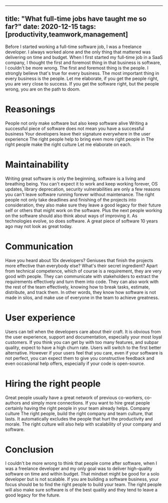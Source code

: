 
---
title: "What full-time jobs have taught me so far?"
date: 2020-12-15
tags: [productivity,teamwork,management]
---

Before I started working a full-time software job, I was a freelance developer.
I always worked alone and the only thing that mattered was delivering on time
and budget.  When I first started my full-time job in a SaaS company, I thought
the first and foremost thing in that business is software, I couldn't be more
wrong. The first and foremost thing is the people. I strongly believe that's
true for every business.  The most important thing in every business is the
people. Let me elaborate, if you get the people right, you are very close to
success. If you get the software right, but the people wrong, you are on the
path to doom.

# Reasonings

People not only make software but also keep software alive Writing a successful
piece of software does not mean you have a successful business Your developers
leave their signature everywhere in the user experience The right people help
to bring even more right people in The right people make the right culture Let
me elaborate on each.

# Maintainability

Writing great software is only the beginning, software is a living and
breathing being. You can't expect it to work and keep working forever, OS
updates, library deprecation, security vulnerabilities are only a few reasons
you can't leave software running forever without maintenance.  The right people
not only take deadlines and finishing of the projects into consideration, they
also make sure they leave a good legacy for their future self or others that
might work on the software.  Plus the next people working on the software
should also think about ways of improving it. As technologies evolve, so does
software. A great piece of software 10 years ago may not look as great today.

# Communication

Have you heard about 10x developers? Geniuses that finish the projects more
effective than everybody else? What's their secret ingredient? Apart from
technical competence, which of course is a requirement, they are very good with
people. They can communicate with stakeholders to extract the requirements
effectively and turn them into code.  They can also work with the rest of the
team effectively, knowing how to break tasks, estimate, distribute, and track
them. In other words, they know how software is not made in silos, and make use
of everyone in the team to achieve greatness.

# User experience

Users can tell when the developers care about their craft. It is obvious from
the user experience, support and documentation, especially your most loyal
customers.  If you think you can get by with too many features, and subpar
quality, expect to have a high churn rate. Users will switch to the first
better alternative.  However if your users feel that you care, even if your
software is not perfect, you can expect them to give you constructive feedback
and even occasional help offers, especially if your code is open-source.

# Hiring the right people

Great people usually have a great network of previous co-workers, co-authors
and simply more connections.  If you want to hire great people certainly having
the right people in your team already helps.  Company culture The right people,
build the right company and team culture, that lasts. It automatically excludes
the people that hurt the productivity and morale.  The right culture will also
help with scalability of your company and software.

# Conclusion

I couldn't be more wrong to think that people come after software, when I was a
freelance developer and my only goal was to deliver high-quality software on
time and within budget.  That mindset might be good for a solo developer but is
not scalable. If you are building a software business, your focus should be to
find the right people to build your team.  The right people will also make sure
software is of the best quality and they tend to leave a good legacy for the
future.
